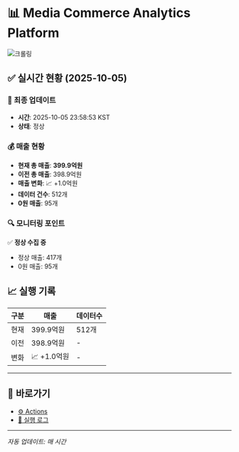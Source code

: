 # 📊 Media Commerce Analytics Platform

![크롤링](https://img.shields.io/badge/크롤링-정상-green)

## ✅ 실시간 현황 (2025-10-05)

### 📍 최종 업데이트
- **시간**: 2025-10-05 23:58:53 KST
- **상태**: 정상

### 💰 매출 현황
- **현재 총 매출**: **399.9억원**
- **이전 총 매출**: 398.9억원
- **매출 변화**: 📈 +1.0억원
- **데이터 건수**: 512개
- **0원 매출**: 95개

### 🔍 모니터링 포인트

✅ **정상 수집 중**
- 정상 매출: 417개
- 0원 매출: 95개


## 📈 실행 기록

| 구분 | 매출 | 데이터수 |
|------|------|----------|
| 현재 | 399.9억원 | 512개 |
| 이전 | 398.9억원 | - |
| 변화 | 📈 +1.0억원 | - |

---

## 🔗 바로가기

- [⚙️ Actions](../../actions)
- [📝 실행 로그](../../actions/workflows/daily_scraping.yml)

---

*자동 업데이트: 매 시간*
